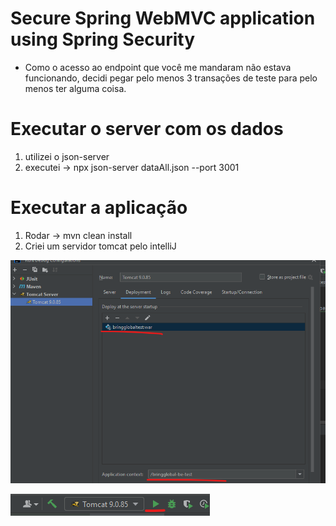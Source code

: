 # Secure Spring WebMVC application using Spring Security

- Como o acesso ao endpoint que você me mandaram não estava funcionando, decidi pegar pelo menos 3 transações de teste
para pelo menos ter alguma coisa.

# Executar o server com os dados
1) utilizei o json-server
2) executei -> npx json-server dataAll.json --port 3001

# Executar a aplicação
1) Rodar -> mvn clean install
2) Criei um servidor tomcat pelo intelliJ

![img.png](img.png)

![img_1.png](img_1.png)